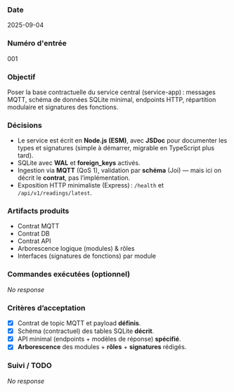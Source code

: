 ### Date

2025-09-04

### Numéro d'entrée

001

### Objectif

Poser la base contractuelle du service central (service-app) : messages MQTT, schéma de données SQLite minimal, endpoints HTTP, répartition modulaire et signatures des fonctions.

### Décisions

- Le service est écrit en **Node.js (ESM)**, avec **JSDoc** pour documenter les types et signatures (simple à démarrer, migrable en TypeScript plus tard).
- SQLite avec **WAL** et **foreign_keys** activés.
- Ingestion via **MQTT** (QoS 1), validation par **schéma** (Joi) — mais ici on décrit le **contrat**, pas l’implémentation.
- Exposition HTTP minimaliste (Express) : `/health` et `/api/v1/readings/latest`.

### Artifacts produits

- Contrat MQTT
- Contrat DB
- Contrat API
- Arborescence logique (modules) & rôles
- Interfaces (signatures de fonctions) par module

### Commandes exécutées (optionnel)

_No response_

### Critères d’acceptation

- [x] Contrat de topic MQTT et payload **définis**.
- [x] Schéma (contractuel) des tables SQLite **décrit**.
- [x] API minimal (endpoints + modèles de réponse) **spécifié**.
- [x] **Arborescence** des modules + **rôles** + **signatures** rédigés.

### Suivi / TODO

_No response_